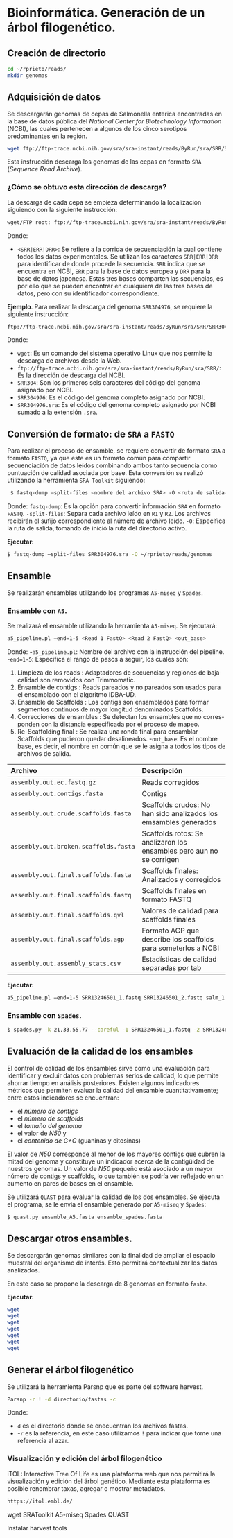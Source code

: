 # Bioinformática. Generación de un árbol filogenético.

## Creación de directorio

```bash
cd ~/rprieto/reads/
mkdir genomas
```

## Adquisición de datos

Se descargarán genomas de cepas de Salmonella enterica encontradas en la base de datos pública del _National Center for Biotechnology Information_ (NCBI), las cuales pertenecen a algunos de los cinco serotipos predominantes en la región.

```bash
wget ftp://ftp-trace.ncbi.nih.gov/sra/sra-instant/reads/ByRun/sra/SRR/SRR132/SRR13246501/SRR13246501.sra  
```
Esta instrucción descarga los genomas de las cepas en formato ```SRA``` (_Sequence Read Archive_).


### ¿Cómo se obtuvo esta dirección de descarga?

La descarga de cada cepa se empieza determinando la localización siguiendo con la siguiente instrucción:
```bash
wget/FTP root: ftp://ftp-trace.ncbi.nih.gov/sra/sra-instant/reads/ByRun/sra/<SRR|ERR|DRR>/<6-caracteres-código>/<código>/<código.sra>
```

Donde:
- ```<SRR|ERR|DRR>```: Se refiere a la corrida de secuenciación la cual contiene todos los datos experimentales. Se utilizan los caracteres ```SRR|ERR|DRR``` para identificar de donde procede la secuencia. ```SRR``` indica que se encuentra en NCBI, ```ERR``` para la base de datos europea y ```DRR``` para la base de datos japonesa. Estas tres bases comparten las secuencias, es por ello que se pueden encontrar en cualquiera de las tres bases de datos, pero con su identificador correspondiente.



**Ejemplo**. Para realizar la descarga del genoma ```SRR304976```, se requiere la siguiente instrucción:
```bash
ftp://ftp-trace.ncbi.nih.gov/sra/sra-instant/reads/ByRun/sra/SRR/SRR304/SRR304976/SRR304976.sra
```

Donde:
- ```wget```: Es un comando del sistema operativo Linux que nos permite la descarga de archivos desde la Web.
- ```ftp://ftp-trace.ncbi.nih.gov/sra/sra-instant/reads/ByRun/sra/SRR/```:
Es la dirección de descarga del NCBI.
- ```SRR304```: Son los primeros seis caracteres del código del genoma asignado por NCBI.
- ```SRR304976```: Es el código del genoma completo asignado por NCBI. 
- ```SRR304976.sra```: Es el código del genoma completo asignado por NCBI sumado a la extensión ```.sra```.



## Conversión de formato: de ```SRA``` a ```FASTQ```

Para realizar el proceso de ensamble, se requiere convertir de formato ```SRA``` a formato ```FASTQ```, ya que este es un formato común para compartir secuenciación de datos leídos combinando ambos tanto secuencia como puntuación de calidad asociada por base. Esta conversión se realizó utilizando la herramienta ```SRA Toolkit``` siguiendo:

```bash
 $ fastq-dump –split-files <nombre del archivo SRA> -O <ruta de salida>
```

Donde:
```fastq-dump```: Es la opción para convertir información ```SRA``` en formato ```FASTQ```.
```-split-files```: Separa cada archivo leído en ```R1``` y ```R2```. Los archivos recibirán el sufijo correspondiente al número de archivo leído.
```-O```: Especifica la ruta de salida, tomando de inició la ruta del directorio activo.


**Ejecutar:**
```bash
$ fastq-dump –split-files SRR304976.sra -O ~/rprieto/reads/genomas
```




## Ensamble

Se realizarán ensambles utilizando los programas ```A5-miseq``` y ```Spades```.

### Ensamble con ```A5```.

Se realizará el ensamble utilizando la herramienta ```A5-miseq```. Se ejecutará:

```bash
a5_pipeline.pl –end=1-5 <Read 1 FastQ> <Read 2 FastQ> <out_base>
```

Donde:
-```a5_pipeline.pl```: Nombre del archivo con la instrucción del pipeline.
-```end=1-5```: Especifica el rango de pasos a seguir, los cuales son:
1. Limpieza de los reads : Adaptadores de secuencias y regiones de baja calidad son removidos con Trimmomatic.
2. Ensamble de contigs : Reads pareados y no pareados son usados para el ensamblado con el algoritmo IDBA-UD.
3. Ensamble de Scaffolds : Los contigs son ensamblados para formar segmentos continuos de mayor longitud denominados Scaffolds.
4. Correcciones de ensambles : Se detectan los ensambles que no corres- ponden con la distancia especificada por el proceso de mapeo.
5. Re-Scaffolding final : Se realiza una ronda final para ensamblar Scaffolds que pudieron quedar desalineados.
-```out_base```: Es el nombre base, es decir, el nombre en común que se le asigna a todos los tipos de archivos de salida.


|Archivo|Descripción   |
|:--------------------------------------|:---|
|```assembly.out.ec.fastq.gz```   | Reads corregidos  |
|```assembly.out.contigs.fasta```|Contigs|
|```assembly.out.crude.scaffolds.fasta```|Scaffolds crudos: No han sido analizados los emsambles generados|
|```assembly.out.broken.scaffolds.fasta```|Scaffolds rotos: Se analizaron los ensambles pero aun no se corrigen|
|```assembly.out.final.scaffolds.fasta```|Scaffolds finales: Analizados y corregidos|
|```assembly.out.final.scaffolds.fastq```|Scaffolds finales en formato FASTQ|
|```assembly.out.final.scaffolds.qvl```|Valores de calidad para scaffolds finales|
|```assembly.out.final.scaffolds.agp```|Formato AGP que describe los scaffolds para someterlos a NCBI|
|```assembly.out.assembly_stats.csv```|Estadísticas de calidad separadas por tab|

**Ejecutar:**
```bash
a5_pipeline.pl –end=1-5 SRR13246501_1.fastq SRR13246501_2.fastq salm_1
```

### Ensamble con ```Spades```.
```bash
$ spades.py -k 21,33,55,77 --careful -1 SRR13246501_1.fastq -2 SRR13246501_2.fastq -o spades_output
```

## Evaluación de la calidad de los ensambles

El control de calidad de los ensambles sirve como una evaluación para identificar y excluir datos con problemas serios de calidad, lo que permite ahorrar tiempo en análisis posteriores. Existen algunos indicadores métricos que permiten evaluar la calidad del ensamble cuantitativamente; entre estos indicadores se encuentran: 

- el _número de contigs_
- el _número de scaffolds_
- el _tamaño del genoma_
- el valor de _N50_ y 
- el _contenido de G+C_ (guaninas y citosinas)


El valor de _N50_ corresponde al menor de los mayores contigs que cubren la mitad del genoma y constituye un indicador acerca de la contigüidad de nuestros genomas. Un valor de _N50_ pequeño está asociado a un mayor número de contigs y scaffolds, lo que también se podría ver reflejado en un aumento en pares de bases en el ensamble.


Se utilizará ```QUAST``` para evaluar la calidad de los dos ensambles. Se ejecuta el programa, se le envía el ensamble generado por ```A5-miseq``` y ```Spades```:

```bash
$ quast.py ensamble_A5.fasta ensamble_spades.fasta
```

## Descargar otros ensambles.
Se descargarán genomas similares con la finalidad de ampliar el espacio muestral del organismo de interés. Esto permitirá contextualizar los datos analizados.

En este caso se propone la descarga de 8 genomas en formato ```fasta```.

**Ejecutar:**
```bash
wget
wget
wget
wget
wget
wget
wget
```


## Generar el árbol filogenético

Se utilizará la herramienta Parsnp que es parte del software harvest.

```bash
Parsnp -r ! -d directorio/fastas -c
```
Donde:
- ```d``` es el directorio donde se enecuentran los archivos fastas.
- -```r``` es la referencia, en este caso utilizamos ```!``` para indicar que tome una referencia al azar.


### Visualización y edición del árbol filogenético

iTOL: Interactive Tree Of Life es una plataforma web que nos permitirá la visualización y edición del árbol genético. Mediante esta plataforma es posible renombrar taxas, agregar o mostrar metadatos.

```bash
https://itol.embl.de/
```






wget
SRAToolkit
A5-miseq
Spades
QUAST


Instalar harvest tools
